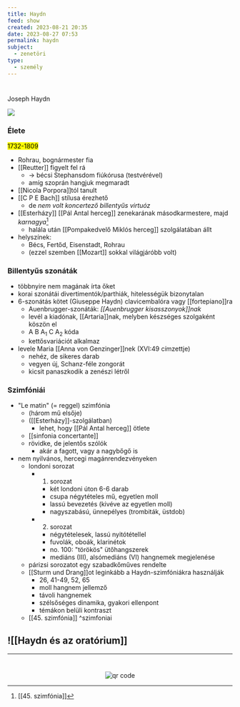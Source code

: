 ```yaml
---
title: Haydn
feed: show
created: 2023-08-21 20:35
date: 2023-08-27 07:53
permalink: haydn
subject:
  - zenetöri
type:
  - személy
---
```

#
Joseph Haydn

![](https://www.mainpost.de/storage/image/1/1/7/5/2235711_fancybox_1u-pup_EomADw.jpg)

### Élete
<mark>1732-1809</mark>
- Rohrau, bognármester fia
- [[Reutter]] figyelt fel rá
	- -> bécsi Stephansdom fiúkórusa (testvérével)
	- amíg szoprán hangjuk megmaradt
- [[Nicola Porpora]]tól tanult
- [[C P E Bach]] stílusa érezhető
	- de *nem volt koncertező billentyűs virtuóz*
- [[Esterházy]] [[Pál Antal herceg]] zenekarának másodkarmestere, majd *karnagya*[^1]
	- halála után [[Pompakedvelő Miklós herceg]] szolgálatában állt
- helyszínek:
	- Bécs, Fertőd, Eisenstadt, Rohrau
	- (ezzel szemben [[Mozart]] sokkal világjáróbb volt)

### Billentyűs szonáták
- többnyire nem magának írta őket
- korai szonátái divertimentók/parthiák, hitelességük bizonytalan
- 6-szonátás kötet (Giuseppe Haydn) clavicembalóra vagy [[fortepiano]]ra
	- Auenbrugger-szonáták: *[[Auenbrugger kisasszonyok]]nak*
	- levél a kiadónak, [[Artaria]]nak, melyben készséges szolgaként köszön el
	- A B A<sub>1</sub> C A<sub>2</sub>  kóda
	- kettősvariációt alkalmaz
- levele Maria [[Anna von Genzinger]]nek (XVI:49 címzettje)
	- nehéz, de sikeres darab
	- vegyen új, Schanz-féle zongorát
	- kicsit panaszkodik a zenészi létről

### Szimfóniái
- "Le matin" (= reggel) szimfónia
	- (három mű elsője)
	- ([[Esterházy]]-szolgálatban)
		- lehet, hogy [[Pál Antal herceg]] ötlete
	- [[sinfonia concertante]]
	- rövidke, de jelentős szólók
		- akár a fagott, vagy a nagybőgő is
- nem nyilvános, hercegi magánrendezvényeken
	- londoni sorozat
		- 1. sorozat
			- két londoni úton 6-6 darab
			- csupa négytételes mű, egyetlen moll
			- lassú bevezetés (kivéve az egyetlen moll)
			- nagyszabású, ünnepélyes (trombiták, üstdob)
		- 2. sorozat
			- négytételesek, lassú nyitótétellel
			- fuvolák, oboák, klarinétok
			- no. 100: "törökös" ütőhangszerek
			- mediáns (III), alsómediáns (VI) hangnemek megjelenése
	- párizsi sorozatot egy szabadkőműves rendelte
	- [[Sturm und Drang]]ot leginkább a Haydn-szimfóniákra használják
		- 26, 41-49, 52, 65
		- moll hangnem jellemző
		- távoli hangnemek
		- szélsőséges dinamika, gyakori ellenpont
		- témákon belüli kontraszt
	- [[45. szimfónia]]
^szimfoniai

## ![[Haydn és az oratórium]]

---------------
[^1]: [[45. szimfónia]]



#
<p style="text-align: center;"><img src="https://chart.googleapis.com/chart?cht=qr&chl=https://notes.andrasdenes.com/haydn&chs=180x180&choe=UTF-8&chld=L|2" alt="qr code"></p>

